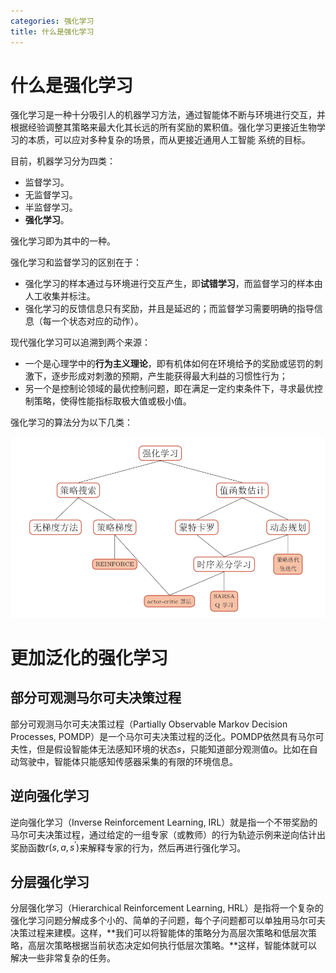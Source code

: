 ```yaml
---
categories: 强化学习
title: 什么是强化学习
---
```


# 什么是强化学习

强化学习是一种十分吸引人的机器学习方法，通过智能体不断与环境进行交互，并根据经验调整其策略来最大化其长远的所有奖励的累积值。强化学习更接近生物学习的本质，可以应对多种复杂的场景，而从更接近通用人工智能
系统的目标。

目前，机器学习分为四类：

- 监督学习。
- 无监督学习。
- 半监督学习。
- **强化学习**。

强化学习即为其中的一种。

强化学习和监督学习的区别在于：

- 强化学习的样本通过与环境进行交互产生，即**试错学习**，而监督学习的样本由人工收集并标注。
- 强化学习的反馈信息只有奖励，并且是延迟的；而监督学习需要明确的指导信息（每一个状态对应的动作）。

现代强化学习可以追溯到两个来源：

- 一个是心理学中的**行为主义理论**，即有机体如何在环境给予的奖励或惩罚的刺激下，逐步形成对刺激的预期，产生能获得最大利益的习惯性行为；
- 另一个是控制论领域的最优控制问题，即在满足一定约束条件下，寻求最优控制策略，使得性能指标取极大值或极小值。

强化学习的算法分为以下几类：

![](../../../img/强化学习分类.png)

# 更加泛化的强化学习

## 部分可观测马尔可夫决策过程

部分可观测马尔可夫决策过程（Partially Observable Markov Decision Processes, POMDP）是一个马尔可夫决策过程的泛化。POMDP依然具有马尔可夫性，但是假设智能体无法感知环境的状态$s$，只能知道部分观测值$o$。比如在自动驾驶中，智能体只能感知传感器采集的有限的环境信息。

## 逆向强化学习

逆向强化学习（Inverse Reinforcement Learning, IRL）就是指一个不带奖励的马尔可夫决策过程，通过给定的一组专家（或教师）的行为轨迹示例来逆向估计出奖励函数$r\left(s, a, s^{\prime}\right)$来解释专家的行为，然后再进行强化学习。

## 分层强化学习

分层强化学习（Hierarchical Reinforcement Learning, HRL）是指将一个复杂的强化学习问题分解成多个小的、简单的子问题，每个子问题都可以单独用马尔可夫决策过程来建模。这样，**我们可以将智能体的策略分为高层次策略和低层次策略，高层次策略根据当前状态决定如何执行低层次策略。**这样，智能体就可以解决一些非常复杂的任务。

